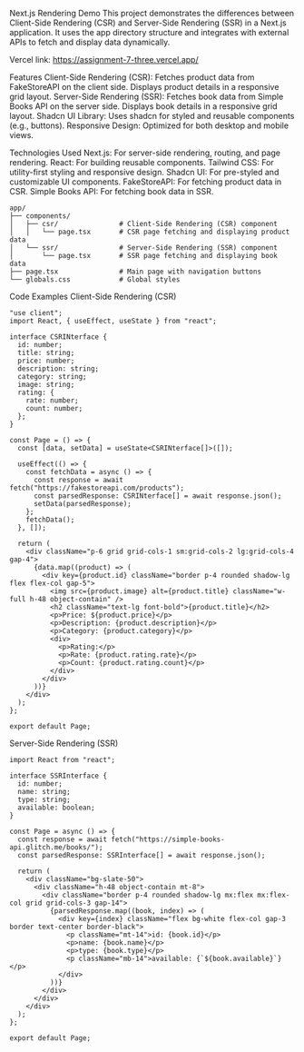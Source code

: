 Next.js Rendering Demo
This project demonstrates the differences between Client-Side Rendering (CSR) and Server-Side Rendering (SSR) in a Next.js application. It uses the app directory structure and integrates with external APIs to fetch and display data dynamically.

Vercel link: https://assignment-7-three.vercel.app/

Features
Client-Side Rendering (CSR):
Fetches product data from FakeStoreAPI on the client side.
Displays product details in a responsive grid layout.
Server-Side Rendering (SSR):
Fetches book data from Simple Books API on the server side.
Displays book details in a responsive grid layout.
Shadcn UI Library:
Uses shadcn for styled and reusable components (e.g., buttons).
Responsive Design:
Optimized for both desktop and mobile views.

Technologies Used
Next.js: For server-side rendering, routing, and page rendering.
React: For building reusable components.
Tailwind CSS: For utility-first styling and responsive design.
Shadcn UI: For pre-styled and customizable UI components.
FakeStoreAPI: For fetching product data in CSR.
Simple Books API: For fetching book data in SSR.

```
app/
├── components/
│   ├── csr/               # Client-Side Rendering (CSR) component
│   │   └── page.tsx       # CSR page fetching and displaying product data
│   └── ssr/               # Server-Side Rendering (SSR) component
│       └── page.tsx       # SSR page fetching and displaying book data
├── page.tsx               # Main page with navigation buttons
└── globals.css            # Global styles
```

Code Examples
Client-Side Rendering (CSR)
```
"use client";
import React, { useEffect, useState } from "react";

interface CSRINterface {
  id: number;
  title: string;
  price: number;
  description: string;
  category: string;
  image: string;
  rating: {
    rate: number;
    count: number;
  };
}

const Page = () => {
  const [data, setData] = useState<CSRINterface[]>([]);

  useEffect(() => {
    const fetchData = async () => {
      const response = await fetch("https://fakestoreapi.com/products");
      const parsedResponse: CSRINterface[] = await response.json();
      setData(parsedResponse);
    };
    fetchData();
  }, []);

  return (
    <div className="p-6 grid grid-cols-1 sm:grid-cols-2 lg:grid-cols-4 gap-4">
      {data.map((product) => (
        <div key={product.id} className="border p-4 rounded shadow-lg flex flex-col gap-5">
          <img src={product.image} alt={product.title} className="w-full h-48 object-contain" />
          <h2 className="text-lg font-bold">{product.title}</h2>
          <p>Price: ${product.price}</p>
          <p>Description: {product.description}</p>
          <p>Category: {product.category}</p>
          <div>
            <p>Rating:</p>
            <p>Rate: {product.rating.rate}</p>
            <p>Count: {product.rating.count}</p>
          </div>
        </div>
      ))}
    </div>
  );
};

export default Page;
```

Server-Side Rendering (SSR)
```
import React from "react";

interface SSRInterface {
  id: number;
  name: string;
  type: string;
  available: boolean;
}

const Page = async () => {
  const response = await fetch("https://simple-books-api.glitch.me/books/");
  const parsedResponse: SSRInterface[] = await response.json();

  return (
    <div className="bg-slate-50">
      <div className="h-48 object-contain mt-8">
        <div className="border p-4 rounded shadow-lg mx:flex mx:flex-col grid grid-cols-3 gap-14">
          {parsedResponse.map((book, index) => (
            <div key={index} className="flex bg-white flex-col gap-3 border text-center border-black">
              <p className="mt-14">id: {book.id}</p>
              <p>name: {book.name}</p>
              <p>type: {book.type}</p>
              <p className="mb-14">available: {`${book.available}`}</p>
            </div>
          ))}
        </div>
      </div>
    </div>
  );
};

export default Page;
```
